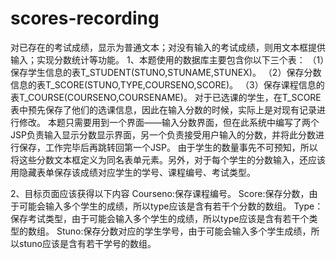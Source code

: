 # scores-recording
对已存在的考试成绩，显示为普通文本；对没有输入的考试成绩，则用文本框提供输入；实现分数统计等功能。
1、本题使用的数据库主要包含你以下三个表：
（1）保存学生信息的表T_STUDENT(STUNO,STUNAME,STUNEX)。
（2）保存分数信息的表T_SCORE(STUNO,TYPE,COURSENO,SCORE)。
（3）保存课程信息的表T_COURSE(COURSENO,COURSENAME)。
对于已选课的学生，在T_SCORE表中预先保存了他们的选课信息，因此在输入分数的时候，实际上是对现有记录进行修改。
本题只需要用到一个界面——输入分数界面，但在此系统中编写了两个JSP负责输入显示分数显示界面，另一个负责接受用户输入的分数，并将此分数进行保存，工作完毕后再跳转回第一个JSP。
由于学生的数量事先不可预知，所以将这些分数文本框定义为同名表单元素。另外，对于每个学生的分数输入，还应该用隐藏表单保存该成绩对应学生的学号、课程编号、考试类型。

2、目标页面应该获得以下内容
Courseno:保存课程编号。
Score:保存分数，由于可能会输入多个学生的成绩，所以type应该是含有若干个分数的数组。
Type：保存考试类型，由于可能会输入多个学生的成绩，所以type应该是含有若干个类型的数组。
Stuno:保存分数对应的学生学号，由于可能会输入多个学生成绩，所以stuno应该是含有若干学号的数组。

